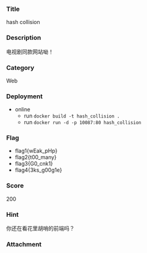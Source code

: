 ### Title
hash collision

### Description

电视剧同款网站呦！

### Category
Web

### Deployment
*  online
	* run `docker build -t hash_collision .`
	* run `docker run -d -p 10087:80 hash_collision`

### Flag
* flag1{wEak_pHp}
* flag2{t00_many}
* flag3{G0_cnk1}
* flag4{3ks_g00g1e}

### Score
200

### Hint
你还在看花里胡哨的前端吗？

### Attachment